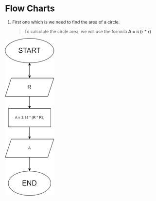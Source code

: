 # Flow Charts

1. First one which is we need to find the area of a circle.
   > To calculate the circle area, we will use the formula **A = π (r \* r)**

![01-FLOW-CHART](https://github.com/Mohammed-Abdelmoneim/Algorithms-Analysis-and-Design-from-scratch/blob/main/01-circle-area/01.png)
